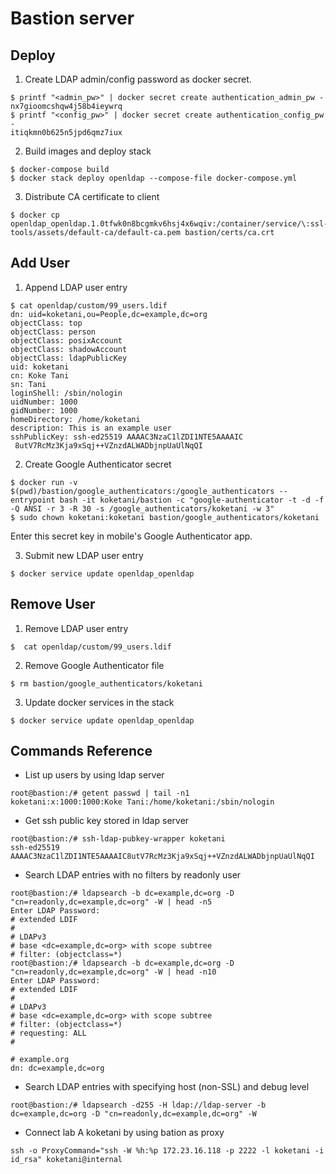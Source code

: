 # Bastion server

## Deploy

1. Create LDAP admin/config password as docker secret.

```shell-session
$ printf "<admin_pw>" | docker secret create authentication_admin_pw -
nx7gioomcshqw4j58b4ieywrq
$ printf "<config_pw>" | docker secret create authentication_config_pw -
itiqkmn0b625n5jpd6qmz7iux
```

2. Build images and deploy stack

```shell-skoketanison
$ docker-compose build
$ docker stack deploy openldap --compose-file docker-compose.yml
```

3. Distribute CA certificate to client

```shell-session
$ docker cp openldap_openldap.1.0tfwk0n8bcgmkv6hsj4x6wqiv:/container/service/\:ssl-tools/assets/default-ca/default-ca.pem bastion/certs/ca.crt
```

## Add User

1. Append LDAP user entry

```shell-session
$ cat openldap/custom/99_users.ldif
dn: uid=koketani,ou=People,dc=example,dc=org
objectClass: top
objectClass: person
objectClass: posixAccount
objectClass: shadowAccount
objectClass: ldapPublicKey
uid: koketani
cn: Koke Tani
sn: Tani
loginShell: /sbin/nologin
uidNumber: 1000
gidNumber: 1000
homeDirectory: /home/koketani
description: This is an example user
sshPublicKey: ssh-ed25519 AAAAC3NzaC1lZDI1NTE5AAAAIC
 8utV7RcMz3Kja9xSqj++VZnzdALWADbjnpUaUlNqQI
```

2. Create Google Authenticator secret

```shell-session
$ docker run -v $(pwd)/bastion/google_authenticators:/google_authenticators --entrypoint bash -it koketani/bastion -c "google-authenticator -t -d -f -Q ANSI -r 3 -R 30 -s /google_authenticators/koketani -w 3"
$ sudo chown koketani:koketani bastion/google_authenticators/koketani
```

Enter this secret key in mobile's Google Authenticator app.

3. Submit new LDAP user entry

```shell-session
$ docker service update openldap_openldap
```

## Remove User

1. Remove LDAP user entry

```shell-session
$  cat openldap/custom/99_users.ldif
```

2. Remove Google Authenticator file

```shell-session
$ rm bastion/google_authenticators/koketani
```

3. Update docker services in the stack

```shell-session
$ docker service update openldap_openldap
```

## Commands Reference

- List up users by using ldap server

```shell-session
root@bastion:/# getent passwd | tail -n1
koketani:x:1000:1000:Koke Tani:/home/koketani:/sbin/nologin
```

- Get ssh public key stored in ldap server

```shell-session
root@bastion:/# ssh-ldap-pubkey-wrapper koketani
ssh-ed25519 AAAAC3NzaC1lZDI1NTE5AAAAIC8utV7RcMz3Kja9xSqj++VZnzdALWADbjnpUaUlNqQI
```

- Search LDAP entries with no filters by readonly user

```shell-session
root@bastion:/# ldapsearch -b dc=example,dc=org -D "cn=readonly,dc=example,dc=org" -W | head -n5
Enter LDAP Password:
# extended LDIF
#
# LDAPv3
# base <dc=example,dc=org> with scope subtree
# filter: (objectclass=*)
root@bastion:/# ldapsearch -b dc=example,dc=org -D "cn=readonly,dc=example,dc=org" -W | head -n10
Enter LDAP Password:
# extended LDIF
#
# LDAPv3
# base <dc=example,dc=org> with scope subtree
# filter: (objectclass=*)
# requesting: ALL
#

# example.org
dn: dc=example,dc=org
```

- Search LDAP entries with specifying host (non-SSL) and debug level

```shell-session
root@bastion:/# ldapsearch -d255 -H ldap://ldap-server -b dc=example,dc=org -D "cn=readonly,dc=example,dc=org" -W
```

- Connect lab A koketani by using bation as proxy

```shell-skoketanison
ssh -o ProxyCommand="ssh -W %h:%p 172.23.16.118 -p 2222 -l koketani -i id_rsa" koketani@internal
```
